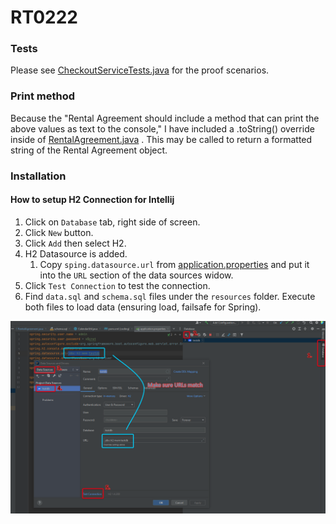 # RT0222

### Tests

Please
see [CheckoutServiceTests.java](https://github.com/ProductOfAmerica/rt0222/blob/master/src/test/java/com/rt0222/service/CheckoutServiceTests.java)
for the proof scenarios.

### Print method

Because the "Rental Agreement should include a method that can print the above values as text to the console," I have
included a .toString() override inside
of [RentalAgreement.java](https://github.com/ProductOfAmerica/rt0222/blob/master/src/main/java/com/rt0222/domain/model/RentalAgreement.java)
. This may be called to return a formatted string of the Rental Agreement object.

### Installation

#### How to setup H2 Connection for Intellij

1. Click on `Database` tab, right side of screen.
2. Click `New` button.
3. Click `Add` then select H2.
4. H2 Datasource is added.
    1. Copy `sping.datasource.url`
       from [application.properties](https://github.com/ProductOfAmerica/rt0222/blob/master/src/main/resources/application.properties)
       and put it into the `URL` section of the data sources widow.
5. Click `Test Connection` to test the connection.
6. Find `data.sql` and `schema.sql` files under the `resources` folder. Execute both files to load data (ensuring load,
   failsafe for Spring).

![Setup H2 Connection Intellij](./.github/setup_h2_connection.png)